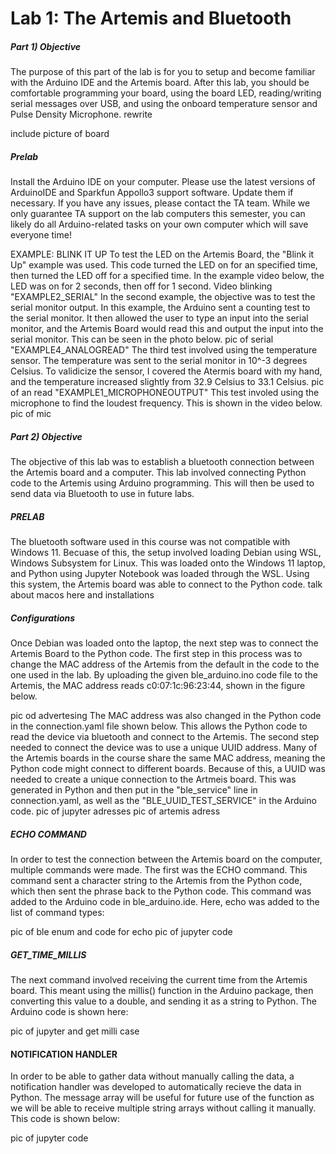 # Lab 1: The Artemis and Bluetooth

##### Part 1) Objective
The purpose of this part of the lab is for you to setup and become familiar with the Arduino IDE and the Artemis board. After this lab, you should be comfortable programming your board, using the board LED, reading/writing serial messages over USB, and using the onboard temperature sensor and Pulse Density Microphone.
rewrite

include picture of board

##### Prelab
Install the Arduino IDE on your computer. Please use the latest versions of ArduinoIDE and Sparkfun Appollo3 support software. Update them if necessary. If you have any issues, please contact the TA team. While we only guarantee TA support on the lab computers this semester, you can likely do all Arduino-related tasks on your own computer which will save everyone time!




EXAMPLE: BLINK IT UP
To test the LED on the Artemis Board, the "Blink it Up" example was used. This code turned the LED on for an specified time, then turned the LED off for a specified time. In the example video below, the LED was on for 2 seconds, then off for 1 second.
Video blinking
"EXAMPLE2_SERIAL"
In the second example, the objective was to test the serial monitor output. In this example, the Arduino sent a counting test to the serial monitor. It then allowed the user to type an input into the serial monitor, and the Artemis Board would read this and output the input into the serial monitor. This can be seen in the photo below.
pic of serial
"EXAMPLE4_ANALOGREAD"
The third test involved using the temperature sensor. The temperature was sent to the serial monitor in 10^-3 degrees Celsius. To validicize the sensor, I covered the Atermis board with my hand, and the temperature increased slightly from 32.9 Celsius to 33.1 Celsius.
pic of an read
"EXAMPLE1_MICROPHONEOUTPUT"
This test involed using the microphone to find the loudest frequency. This is shown in the video below.
pic of mic

##### Part 2) Objective
The objective of this lab was to establish a bluetooth connection between the Artemis board and a computer. This lab involved connecting Python code to the Artemis using Arduino programming. This will then be used to send data via Bluetooth to use in future labs.

##### PRELAB
The bluetooth software used in this course was not compatible with Windows 11. Becuase of this, the setup involved loading Debian using WSL, Windows Subsystem for Linux. This was loaded onto the Windows 11 laptop, and Python using Jupyter Notebook was loaded through the WSL. Using this system, the Artemis board was able to connect to the Python code.
talk about macos here and installations

##### Configurations
Once Debian was loaded onto the laptop, the next step was to connect the Artemis Board to the Python code. The first step in this process was to change the MAC address of the Artemis from the default in the code to the one used in the lab. By uploading the given ble_arduino.ino code file to the Artemis, the MAC address reads c0:07:1c:96:23:44, shown in the figure below.

pic od advertesing
The MAC address was also changed in the Python code in the connection.yaml file shown below. This allows the Python code to read the device via bluetooth and connect to the Artemis. The second step needed to connect the device was to use a unique UUID address. Many of the Artemis boards in the course share the same MAC address, meaning the Python code might connect to different boards. Because of this, a UUID was needed to create a unique connection to the Artmeis board. This was generated in Python and then put in the "ble_service" line in connection.yaml, as well as the "BLE_UUID_TEST_SERVICE" in the Arduino code.
pic of jupyter adresses
pic of artemis adress

##### ECHO COMMAND
In order to test the connection between the Artemis board on the computer, multiple commands were made. The first was the ECHO command. This command sent a character string to the Artemis from the Python code, which then sent the phrase back to the Python code. This command was added to the Arduino code in ble_arduino.ide. Here, echo was added to the list of command types:

pic of ble enum and code for echo
pic of jupyter code

##### GET_TIME_MILLIS
The next command involved receiving the current time from the Artemis board. This meant using the millis() function in the Arduino package, then converting this value to a double, and sending it as a string to Python. The Arduino code is shown here:

pic of jupyter and get milli case

#### NOTIFICATION HANDLER
In order to be able to gather data without manually calling the data, a notification handler was developed to automatically recieve the data in Python. The message array will be useful for future use of the function as we will be able to receive multiple string arrays without calling it manually. This code is shown below:

pic of jupyter code

